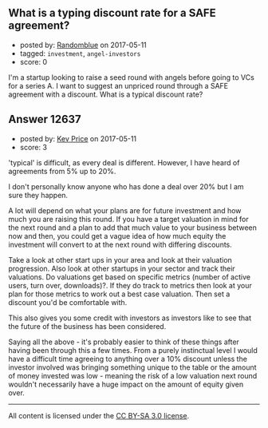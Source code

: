 ## What is a typing discount rate for a SAFE agreement?

- posted by: [Randomblue](https://stackexchange.com/users/363551/randomblue) on 2017-05-11
- tagged: `investment`, `angel-investors`
- score: 0

I'm a startup looking to raise a seed round with angels before going to VCs for a series A. I want to suggest an unpriced round through a SAFE agreement with a discount. What is a typical discount rate?


## Answer 12637

- posted by: [Kev Price](https://stackexchange.com/users/1109274/kev-price) on 2017-05-11
- score: 3

'typical' is difficult, as every deal is different. However, I have heard of agreements from 5% up to 20%.

I don't personally know anyone who has done a deal over 20% but I am sure they happen.

A lot will depend on what your plans are for future investment and how much you are raising this round. If you have a target valuation in mind for the next round and a plan to add that much value to your business between now and then, you could get a vague idea of how much equity the investment will convert to at the next round with differing discounts.

Take a look at other start ups in your area and look at their valuation progression. Also look at other startups in your sector and track their valuations. Do valuations get based on specific metrics (number of active users, turn over, downloads)?. If they do track to metrics then look at your plan for those metrics to work out a best case valuation. Then set a discount you'd be comfortable with.

This also gives you some credit with investors as investors like to see that the future of the business has been considered.

Saying all the above - it's probably easier to think of these things after having been through this a few times. From a purely instinctual level I would have a difficult time agreeing to anything over a 10% discount unless the investor involved was bringing something unique to the table or the amount of money invested was low - meaning the risk of a low valuation next round wouldn't necessarily have a huge impact on the amount of equity given over.



---

All content is licensed under the [CC BY-SA 3.0 license](https://creativecommons.org/licenses/by-sa/3.0/).
